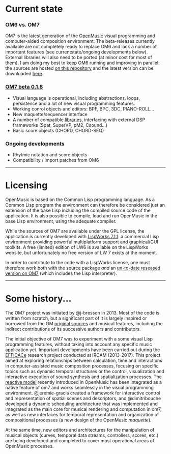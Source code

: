 


# Current state

### OM6 vs. OM7

OM7 is the latest generation of the [OpenMusic](http://repmus.ircam.fr/openmusic/) visual programming and computer-aided composition environment. The beta-releases currently available are not completely ready to replace OM6 and lack a number of important features (see currentstate/ongoing developments below). External libraries will also need to be ported (at minor cost for most of them). 
I am doing my best to keep OM6 running and improving in parallel: the sources are hosted [on this repository](https://github.com/openmusic-project/OM6/) and the latest version can be downloaded [here](https://github.com/openmusic-project/OM6/releases/latest).


### [OM7 beta 0.1.8](https://github.com/openmusic-project/om7/releases/latest)

  * Visual language is operational, including abstractions, loops, persistence and a lot of new visual programming features.
  * Working conrol objects and editors: BPF, BPC, 3DC, PIANO-ROLL...
  * New maquette/sequencer interface
  * A number of compatible [libraries](Libraries), interfacing with external DSP frameworks (Spat, SuperVP, pM2, Csound...) 
  * Basic score objects (CHORD, CHORD-SEQ)

### Ongoing developments

  * Rhytmic notation and score objects
  * Compatibility / import patches from OM6

------
# Licensing

OpenMusic is based on the Common Lisp programming language. As a Common Lisp program the environment can therefore be considered just an extension of the base Lisp including the compiled source code of the application. It is also possible to compile, load and run OpenMusic in the base Lisp environment, using the adequate compiler. 

While the sources of OM7 are available under the GPL license, the application is currently developed with [LispWorks 7.1.1](http://www.lispworks.com/): a commercial Lisp environment providing powerful multiplatform support and graphical/GUI toolkits. A free (limited) edition of LW6 is available on the LispWorks website, but unfortunately no free version of LW 7 exists at the moment.

In order to contribute to the code with a LispWorks license, one must therefore work both with the source package _and_ an [un-to-date reseased version on OM7](https://github.com/openmusic-project/om7/releases) (which includes the Lisp interpreter).

------
# Some history...

The OM7 project was initiated by @j-bresson in 2013. Most of the code is written from scratch, but a significant part of it is largely inspired or borrowed from the OM [original sources](https://github.com/openmusic-project/OM6/) and musical features, including the indirect contributions of its successive authors and contributors.

[^1]: The very first prototype was designed during a visit at the Center for New Music and Audio Technology (CNMAT) at UC Berkeley in 2013.

The initial objective of OM7 was to experiment with a some visual Lisp programming features, without taking into account any specific music application yet.
Important developments have been carried out during the [EFFICACe](http://repmus.ircam.fr/efficace/) research project conducted at IRCAM (2013-2017). This project aimed at exploring relationships between calculation, time and interactions in computer-assisted music composition processes, focusing on specific topics such as dynamic temporal structures or the control, visualization and interactive execution of sound synthesis and spatialization processes. 
The [reactive model](https://hal.archives-ouvertes.fr/hal-00959312) recently introduced in OpenMusic has been integrated as a native feature of om7 and works seamlessly in the visual programming environment.
@jeremie-gracia created a framework for interactive control and representation of spatial scenes and descriptors, and @dimitribouche developed a dynamic scheduling architecture that was implemented and integrated as the main core for musical rendering and computation in om7, as well as new interfaces for temporal representation and organization of compositional processes (a new design of the OpenMusic _maquette_).

At the same time, new editors and architectures for the manipulation of musical objects (curves, temporal data streams, controllers, scores, etc.) are being developed and completed to cover most operational areas of OpenMusic processes.

